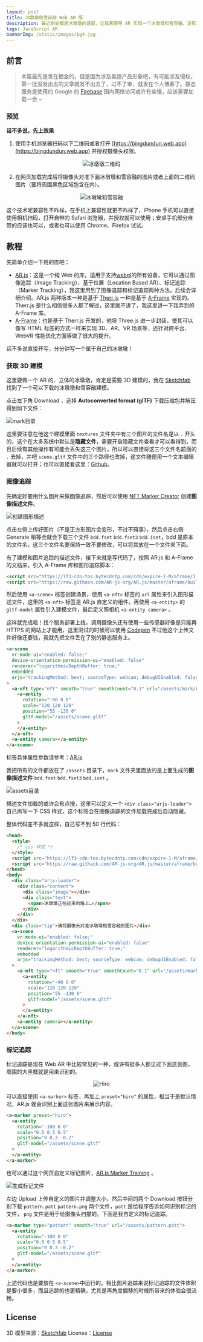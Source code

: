 ```yaml
---
layout: post
title: 冰墩墩和雪容融 Web AR 版
description: 最近到处都是冰墩墩的话题，让我来使用 AR 实现一个冰墩墩和雪容融，没有冰墩墩的小伙伴们快来领取。
tags: JavaScript AR
bannerImg: /static/images/bg4.jpg
---
```


<!--more-->

## 前言

> 本篇最先是发在掘金的，但是因为涉及奥运产品形象吧，有可能涉及侵权，第一批没发出去的文章就发不出去了，过不了审，就发在个人博客了。静态服务是使用的 Google 的 [Firebase](https://firebase.google.com/) 国内网络访问或许有些慢，应该需要加载一会 ~

### 预览

**话不多说，先上效果**

1. 使用手机浏览器扫码以下二维码或者打开 [https://bingdundun.web.app](https://bingdundun.web.app) 并授权摄像头权限。

<div align="center"><img alt="冰墩墩二维码" src="/static/images/BDD-Web-AR/pattern.png" /></div>

2. 在网页加载完成后将摄像头对准下面冰墩墩和雪容融的图片或者上面的二维码图片（要将周围黑色区域包含在内）。

<div align="center"><img alt="冰墩墩和雪容融" src="/static/images/BDD-Web-AR/mark.jpeg" /></div>

这个技术呢兼容性不咋样，在手机上兼容性就更不咋样了，iPhone 手机可以直接使用相机扫码，打开自带的 Safari 浏览器，并授权就可以使用；安卓手机部分自带的应该也可以，或者也可以使用 Chrome、Firefox 试试。

## 教程

先简单介绍一下用的库吧：

- [AR.js](https://ar-js-org.github.io/AR.js-Docs)：这是一个纯 Web 的库，适用于支持[webgl](https://caniuse.com/webgl)的所有设备，它可以通过图像追踪（Image Tracking）、基于位置（Location Based AR）、标记追踪（Marker Tracking），我这里用到了图像追踪和标记追踪两种方法，后续会详细介绍。AR.js 两种版本一种是基于 [Therr.js](https://threejs.org/) 一种是基于 [A-Frame](https://aframe.io/) 实现的。 Therr.js 是什么相信很多人都了解过，这里就不讲了，我这里讲一下我弄到的 A-Frame 库。
- [A-Frame](https://aframe.io/docs/1.3.0/introduction)：也是基于 Therr.js 开发的，他将 Three.js 进一步封装，使其可以像写 HTML 标签的方式一样来实现 3D、AR、VR 场景等，还针对跨平台、WebVR 性能优化方面等做了很大的提升。

话不多说直接开写，分分钟写一个属于自己的冰墩墩！

### 获取 3D 建模

这里要做一个 AR 的、立体的冰墩墩，肯定是需要 3D 建模的，我在 [Sketchfab](https://sketchfab.com/3d-models/069d276a8b334a32b4993ec5dd2e278b) 找到了一个可以下载的冰墩墩和雪容融建模。

点击左下角 Download ，选择 **Autoconverted format (glTF)** 下载压缩包并解压得到如下文件：

![mark目录](https://p1-juejin.byteimg.com/tos-cn-i-k3u1fbpfcp/81d037f0a11c40cbb14002c804eb969f~tplv-k3u1fbpfcp-watermark.image?)

这里要注意在他这个建模里面 `textures` 文件夹中有三个图片的文件名是以 `.` 开头的，这个在大多系统中默认是**隐藏文件**，需要开启隐藏文件查看才可以看得到，而且后续有其他操作有可能会丢失这三个图片，所以可以直接将这三个文件名前面的 `.` 去掉，并吧 `scene.gltf` 文件中的三个路径也改掉，这文件随便用一个文本编辑器就可以打开；也可以直接看这里：[Github](https://github.com/jaceyi/bingdundun/tree/main/public/assets)。

### 图像追踪

先确定好要用什么图片来做图像追踪，然后可以使用 [NFT Marker Creator](https://carnaux.github.io/NFT-Marker-Creator/#/) 创建**图像描述文件**。

![创建图形描述](https://p3-juejin.byteimg.com/tos-cn-i-k3u1fbpfcp/6475182c31a74f14905e737e6f1c58a4~tplv-k3u1fbpfcp-watermark.image?)

点击左侧上传好图片（不是正方形图片会变形，不过不碍事），然后点击右侧 Generate 稍等会就会下载三个文件 `bdd.fset` `bdd.fset3` `bdd.iset`，bdd 是原本的文件名，这三个文件名要保持一致不要修改，可以将其放在一个文件夹下面。

有了建模和图片追踪的描述文件，接下来就是写代码了，按照 AR.js 和 A-Frame 的文档来，引入 A-Frame 库和图形追踪脚本：

```html
<script src="https://lf3-cdn-tos.bytecdntp.com/cdn/expire-1-M/aframe/1.0.4/aframe.min.js"></script>
<script src="https://raw.githack.com/AR-js-org/AR.js/master/aframe/build/aframe-ar-nft.js"></script>
```

然后使用 `<a-scene>` 标签创建场景，使用 `<a-nft>` 标签的 `url` 属性来引入图形描述文件，这里的 `<a-nft>` 标签是 AR.js 自定义的组件。再使用 `<a-entity>` 的 `gltf-model` 属性引入建模文件，最后定义照相机 `<a-entity camera>` 。

这样就完成啦！找个服务部署上线，调用摄像头还有使用一些传感器好像是只能再 HTTPS 的网站上才能用，这里测试的时候可以使用 [Codepen](https://codepen.io/jaceyi/pen/LYOLPNV) 不过他这个上传文件好像还要钱，我就先把文件丢在了别的静态服务上。

```html
<a-scene
  vr-mode-ui="enabled: false;"
  device-orientation-permission-ui="enabled: false"
  renderer="logarithmicDepthBuffer: true;"
  embedded
  arjs="trackingMethod: best; sourceType: webcam; debugUIEnabled: false;"
>
  <a-nft type="nft" smooth="true" smoothCount="0.1" url="/assets/mark/bdd">
    <a-entity
      rotation="-90 0 0"
      scale="120 120 120"
      position="55 -130 0"
      gltf-model="/assets/scene.gltf"
    >
    </a-entity>
  </a-nft>
  <a-entity camera></a-entity>
</a-scene>
```

标签具体属性参数请参考：[AR.js](https://ar-js-org.github.io/AR.js-Docs/image-tracking/)

我把所有的文件都放在了 `/assets` 目录下，`mark` 文件夹里面放的是上面生成的**图像描述文件** `bdd.fset` `bdd.fset3` `bdd.iset` 。

![assets目录](https://p9-juejin.byteimg.com/tos-cn-i-k3u1fbpfcp/c1724ef76e71475683f5318a2e0cdb86~tplv-k3u1fbpfcp-watermark.image?)

描述文件加载的或许会有点慢，这里可以定义一个 `<div class="arjs-loader">` 自己再写一下 CSS 样式，这个标签会在图像追踪的文件加载完成后自动隐藏。

整体代码差不多就这样，自己写不到 50 行代码：

```html
<head>
  <style>
    /* css 样式 */
  </style>
  <script src="https://lf3-cdn-tos.bytecdntp.com/cdn/expire-1-M/aframe/1.0.4/aframe.min.js"></script>
  <script src="https://raw.githack.com/AR-js-org/AR.js/master/aframe/build/aframe-ar-nft.js"></script>
</head>
<body>
  <div class="arjs-loader">
    <div class="content">
      <div class="image"></div>
      <div class="text">
        <span>冰墩墩正在赶来的路上…</span>
      </div>
    </div>
  </div>
  <div class="tip">请将摄像头对准冰墩墩和雪容融的图片</div>
  <a-scene
    vr-mode-ui="enabled: false;"
    device-orientation-permission-ui="enabled: false"
    renderer="logarithmicDepthBuffer: true;"
    embedded
    arjs="trackingMethod: best; sourceType: webcam; debugUIEnabled: false;"
  >
    <a-nft type="nft" smooth="true" smoothCount="0.1" url="/assets/mark/bdd">
      <a-entity
        rotation="-90 0 0"
        scale="120 120 120"
        position="55 -130 0"
        gltf-model="/assets/scene.gltf"
      >
      </a-entity>
    </a-nft>
    <a-entity camera></a-entity>
  </a-scene>
</body>
```

### 标记追踪

标记追踪是现在 Web AR 中比较常见的一种，或许有挺多人都见过下面这张图，周围的大黑框就是用来识别的。

<div align="center">
  <img alt="Hiro" src="https://p3-juejin.byteimg.com/tos-cn-i-k3u1fbpfcp/9122964d8cbb410684c3d3fd603eaf24~tplv-k3u1fbpfcp-watermark.image" />
</div>

可以直接使用 `<a-marker>` 标签，再加上 `preset="hiro"` 的属性，相当于是默认情况，AR.js 就会识别上面这张图片来展示内容。

```html
<a-marker preset="hiro">
  <a-entity
    rotation="-100 0 0"
    scale="0.5 0.5 0.5"
    position="0 0.3 -0.2"
    gltf-model="/assets/scene.gltf"
  >
  </a-entity>
</a-marker>
```

也可以通过这个网页自定义标记图片，[AR.js Marker Training](https://ar-js-org.github.io/AR.js/three.js/examples/marker-training/examples/generator.html) 。

![生成标记文件](https://p3-juejin.byteimg.com/tos-cn-i-k3u1fbpfcp/69ca5ec2763745059582ba765329c7af~tplv-k3u1fbpfcp-watermark.image?)

左边 Upload 上传自定义的图片并调整大小，然后中间的两个 Download 按钮分别下载 `pattern.patt` `pattern.png` 两个文件，`patt` 是给程序告诉如何识别标记的文件， `png` 文件是用于给摄像头扫描的。下面是我自定义的标记追踪。

```html
<a-marker type="pattern" smooth="true" url="/assets/pattern.patt">
  <a-entity
    rotation="-100 0 0"
    scale="0.5 0.5 0.5"
    position="0 0.3 -0.2"
    gltf-model="/assets/scene.gltf"
  >
  </a-entity>
</a-marker>
```

上述代码也是要放在 `<a-scene>`中运行的。相比图片追踪来说标记追踪的文件体积是要小很多，而且追踪的也更精确，尤其是再角度偏移的时候所带来的体验会很流畅。

## License

3D 模型来源：[Sketchfab](https://sketchfab.com/3d-models/069d276a8b334a32b4993ec5dd2e278b)
License：[License](https://github.com/jaceyi/bingdundun/blob/main/public/assets/license.txt)
